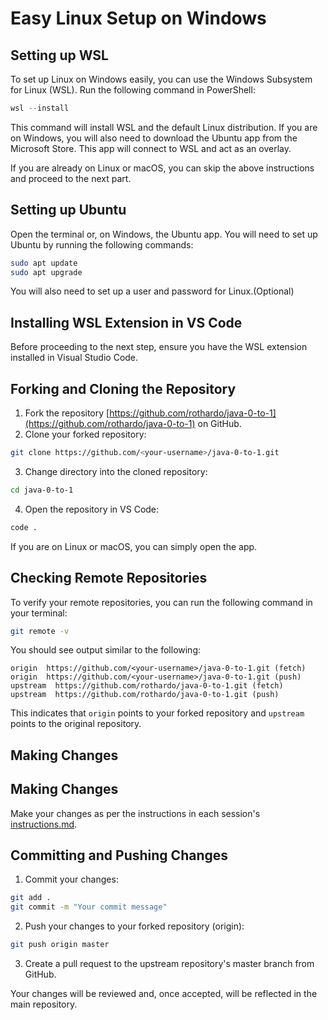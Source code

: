 # Easy Linux Setup on Windows

## Setting up WSL

To set up Linux on Windows easily, you can use the Windows Subsystem for Linux (WSL). Run the following command in PowerShell:

```powershell
wsl --install
```

This command will install WSL and the default Linux distribution. If you are on Windows, you will also need to download the Ubuntu app from the Microsoft Store. This app will connect to WSL and act as an overlay.

If you are already on Linux or macOS, you can skip the above instructions and proceed to the next part.

## Setting up Ubuntu

Open the terminal or, on Windows, the Ubuntu app. You will need to set up Ubuntu by running the following commands:

```bash
sudo apt update
sudo apt upgrade
```

You will also need to set up a user and password for Linux.(Optional)

## Installing WSL Extension in VS Code

Before proceeding to the next step, ensure you have the WSL extension installed in Visual Studio Code.

## Forking and Cloning the Repository

1. Fork the repository [https://github.com/rothardo/java-0-to-1](https://github.com/rothardo/java-0-to-1) on GitHub.
2. Clone your forked repository:

```bash
git clone https://github.com/<your-username>/java-0-to-1.git
```

3. Change directory into the cloned repository:

```bash
cd java-0-to-1
```

4. Open the repository in VS Code:

```bash
code .
```

If you are on Linux or macOS, you can simply open the app.


## Checking Remote Repositories

To verify your remote repositories, you can run the following command in your terminal:

```bash
git remote -v
```

You should see output similar to the following:

```
origin  https://github.com/<your-username>/java-0-to-1.git (fetch)
origin  https://github.com/<your-username>/java-0-to-1.git (push)
upstream  https://github.com/rothardo/java-0-to-1.git (fetch)
upstream  https://github.com/rothardo/java-0-to-1.git (push)
```

This indicates that `origin` points to your forked repository and `upstream` points to the original repository.

## Making Changes

## Making Changes

Make your changes as per the instructions in each session's [instructions.md](https://github.com/rothardo/java-0-to-1/blob/master/Session-3/Instructions.md).

## Committing and Pushing Changes

1. Commit your changes:

```bash
git add .
git commit -m "Your commit message"
```

2. Push your changes to your forked repository (origin):

```bash
git push origin master
```

3. Create a pull request to the upstream repository's master branch from GitHub.

Your changes will be reviewed and, once accepted, will be reflected in the main repository.


